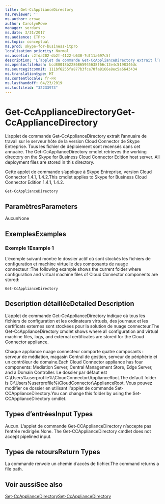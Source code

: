 ```yaml
---
title: Get-CcApplianceDirectory
ms.reviewer: ''
ms.author: crowe
author: CarolynRowe
manager: serdars
ms.date: 3/31/2017
ms.audience: ITPro
ms.topic: conceptual
ms.prod: skype-for-business-itpro
localization_priority: Normal
ms.assetid: c2fda202-db2f-4122-b630-7df11a697c5f
description: 'L’applet de commande Get-CcApplianceDirectory extrait l’annuaire de travail sur le serveur hôte de la version Cloud Connector de Skype Entreprise. Tous les fichier de déploiement sont recensés dans cet annuaire. '
ms.openlocfilehash: bcd80018b2286865945638f66c13e4c5198346dc
ms.sourcegitcommit: 111bf6255fa877b3fce70fa8166e8ec5a6643434
ms.translationtype: MT
ms.contentlocale: fr-FR
ms.lasthandoff: 04/23/2019
ms.locfileid: "32233973"
---
```

# <a name="get-ccappliancedirectory"></a><span data-ttu-id="2d2ef-104">Get-CcApplianceDirectory</span><span class="sxs-lookup"><span data-stu-id="2d2ef-104">Get-CcApplianceDirectory</span></span>
 
<span data-ttu-id="2d2ef-p102">L’applet de commande Get-CcApplianceDirectory extrait l’annuaire de travail sur le serveur hôte de la version Cloud Connector de Skype Entreprise. Tous les fichier de déploiement sont recensés dans cet annuaire. </span><span class="sxs-lookup"><span data-stu-id="2d2ef-p102">The Get-CcApplianceDirectory cmdlet retrieves the working directory on the Skype for Business Cloud Connector Edition host server. All deployment files are stored in this directory.</span></span> 
  
<span data-ttu-id="2d2ef-107">Cette applet de commande s’applique à Skype Entreprise, version Cloud Connector 1.4.1, 1.4.2.</span><span class="sxs-lookup"><span data-stu-id="2d2ef-107">This cmdlet applies to Skype for Business Cloud Connector Edition 1.4.1, 1.4.2.</span></span>
  
```
Get-CcApplianceDirectory
```

## <a name="parameters"></a><span data-ttu-id="2d2ef-108">Paramètres</span><span class="sxs-lookup"><span data-stu-id="2d2ef-108">Parameters</span></span>

<span data-ttu-id="2d2ef-109">Aucun</span><span class="sxs-lookup"><span data-stu-id="2d2ef-109">None</span></span>
  
## <a name="examples"></a><span data-ttu-id="2d2ef-110">Exemples</span><span class="sxs-lookup"><span data-stu-id="2d2ef-110">Examples</span></span>
<span data-ttu-id="2d2ef-111"><a name="Examples"> </a></span><span class="sxs-lookup"><span data-stu-id="2d2ef-111"></span></span>

### <a name="example-1"></a><span data-ttu-id="2d2ef-112">Exemple 1</span><span class="sxs-lookup"><span data-stu-id="2d2ef-112">Example 1</span></span>

<span data-ttu-id="2d2ef-113">L’exemple suivant montre le dossier actif où sont stockés les fichiers de configuration et machine virtuelle des composants de nuage connecteur :</span><span class="sxs-lookup"><span data-stu-id="2d2ef-113">The following example shows the current folder where configuration and virtual machine files of Cloud Connector components are stored:</span></span>
  
```
Get-CcApplianceDirectory
```

## <a name="detailed-description"></a><span data-ttu-id="2d2ef-114">Description détaillée</span><span class="sxs-lookup"><span data-stu-id="2d2ef-114">Detailed Description</span></span>
<span data-ttu-id="2d2ef-115"><a name="DetailedDescription"> </a></span><span class="sxs-lookup"><span data-stu-id="2d2ef-115"></span></span>

<span data-ttu-id="2d2ef-116">L’applet de commande Get-CcApplianceDirectory indique où tous les fichiers de configuration et les ordinateurs virtuels, des journaux et les certificats externes sont stockées pour la solution de nuage connecteur.</span><span class="sxs-lookup"><span data-stu-id="2d2ef-116">The Get-CcApplianceDirectory cmdlet shows where all configuration and virtual machine files, logs, and external certificates are stored for the Cloud Connector appliance.</span></span>
  
<span data-ttu-id="2d2ef-117">Chaque appliance nuage connecteur comporte quatre composants : serveur de médiation, magasin Central de gestion, serveur de périphérie et un contrôleur de domaine.</span><span class="sxs-lookup"><span data-stu-id="2d2ef-117">Each Cloud Connector appliance has four components: Mediation Server, Central Management Store, Edge Server, and a Domain Controller.</span></span> <span data-ttu-id="2d2ef-118">Le dossier par défaut est C:\Users\%userprofile%\CloudConnector\ApplianceRoot.</span><span class="sxs-lookup"><span data-stu-id="2d2ef-118">The default folder is C:\Users\%userprofile%\CloudConnector\ApplianceRoot.</span></span> <span data-ttu-id="2d2ef-119">Vous pouvez modifier ce dossier en utilisant l'applet de commande Set-CCApplianceDirectory.</span><span class="sxs-lookup"><span data-stu-id="2d2ef-119">You can change this folder by using the Set-CCApplianceDirectory cmdlet.</span></span>
  
## <a name="input-types"></a><span data-ttu-id="2d2ef-120">Types d’entrées</span><span class="sxs-lookup"><span data-stu-id="2d2ef-120">Input Types</span></span>
<span data-ttu-id="2d2ef-121"><a name="InputTypes"> </a></span><span class="sxs-lookup"><span data-stu-id="2d2ef-121"></span></span>

<span data-ttu-id="2d2ef-p104">Aucun. L’applet de commande Get-CCApplianceDirectory n’accepte pas l’entrée redirigée.</span><span class="sxs-lookup"><span data-stu-id="2d2ef-p104">None. The Get-CCApplianceDirectory cmdlet does not accept pipelined input.</span></span>
  
## <a name="return-types"></a><span data-ttu-id="2d2ef-124">Types de retours</span><span class="sxs-lookup"><span data-stu-id="2d2ef-124">Return Types</span></span>
<span data-ttu-id="2d2ef-125"><a name="ReturnTypes"> </a></span><span class="sxs-lookup"><span data-stu-id="2d2ef-125"></span></span>

<span data-ttu-id="2d2ef-126">La commande renvoie un chemin d’accès de fichier.</span><span class="sxs-lookup"><span data-stu-id="2d2ef-126">The command returns a file path.</span></span>
  
## <a name="see-also"></a><span data-ttu-id="2d2ef-127">Voir aussi</span><span class="sxs-lookup"><span data-stu-id="2d2ef-127">See also</span></span>
<span data-ttu-id="2d2ef-128"><a name="ReturnTypes"> </a></span><span class="sxs-lookup"><span data-stu-id="2d2ef-128"></span></span>

[<span data-ttu-id="2d2ef-129">Set-CcApplianceDirectory</span><span class="sxs-lookup"><span data-stu-id="2d2ef-129">Set-CcApplianceDirectory</span></span>](set-ccappliancedirectory.md)
  

